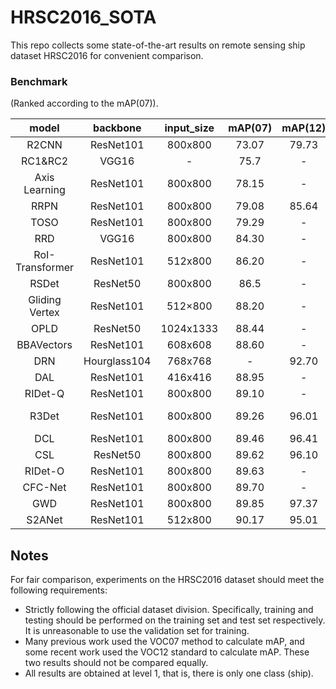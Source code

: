 # HRSC2016_SOTA

This repo collects some state-of-the-art results on remote sensing ship dataset HRSC2016 for convenient comparison. 

### Benchmark

 (Ranked according to the mAP(07)). 

|      model      |   backbone   | input_size | mAP(07) | mAP(12) | FPS  |                          paper link                          | code                                                         |
| :-------------: | :----------: | :--------: | :-----: | :-----: | ---- | :----------------------------------------------------------: | ------------------------------------------------------------ |
|      R2CNN      |  ResNet101   |  800x800   |  73.07  |  79.73  | 2    |          [arxiv](https://arxiv.org/abs/1706.09579)           | [tf](https://github.com/yangxue0827/R2CNN_FPN_Tensorflow)    |
|     RC1&RC2     |    VGG16     |     -      |  75.7   |    -    | -    | [ICPRAM](https://www.scitepress.org/Papers/2017/61206/61206.pdf) | -                                                            |
|  Axis Learning  |  ResNet101   |  800x800   |  78.15  |    -    | 14   |  [Remote Sensing](https://www.mdpi.com/2072-4292/12/6/908)   | -                                                            |
|      RRPN       |  ResNet101   |  800x800   |  79.08  |  85.64  | 3.5  |           [TMM](https://arxiv.org/abs/1703.01086)            | -                                                            |
|      TOSO       |  ResNet101   |  800x800   |  79.29  |    -    | 17   | [ICASSP2020](https://ieeexplore.ieee.org/abstract/document/9053562/) | -                                                            |
|       RRD       |    VGG16     |  800x800   |  84.30  |    -    | -    | [CVPR2018](http://openaccess.thecvf.com/content_cvpr_2018/html/Liao_Rotation-Sensitive_Regression_for_CVPR_2018_paper.html) | [C++](https://github.com/MhLiao/RRD)                         |
| RoI-Transformer |  ResNet101   |  512x800   |  86.20  |    -    | 6    | [CVPR2019](https://openaccess.thecvf.com/content_CVPR_2019/html/Ding_Learning_RoI_Transformer_for_Oriented_Object_Detection_in_Aerial_Images_CVPR_2019_paper.html) | [pytorch](https://github.com/dingjiansw101/RoITransformer_DOTA) |
|      RSDet      |   ResNet50   |  800x800   |  86.5   |    -    | -    |         [AAAI2021](https://arxiv.org/abs/1911.08299)         | [tf](https://github.com/Mrqianduoduo/RSDet-8P-4R)            |
| Gliding Vertex  |  ResNet101   |  512×800   |  88.20  |    -    | 10   | [TPAMI](https://ieeexplore.ieee.org/abstract/document/9001201/) | [pytorch](https://github.com/MingtaoFu/gliding_vertex)       |
|      OPLD       |   ResNet50   | 1024x1333  |  88.44  |    -    | 7.3  |    [JSTAR](https://ieeexplore.ieee.org/document/9252176)     | [pytorch](https://github.com/yf19970118/OPLD-Pytorch)        |
|   BBAVectors    |  ResNet101   |  608x608   |  88.60  |    -    | 11.7 | [WACV2021](https://openaccess.thecvf.com/content/WACV2021/html/Yi_Oriented_Object_Detection_in_Aerial_Images_With_Box_Boundary-Aware_Vectors_WACV_2021_paper.html) | [pytorch](https://github.com/yijingru/BBAVectors-Oriented-Object-Detection) |
|       DRN       | Hourglass104 |  768x768   |    -    |  92.70  | 10   | [CVPR2020](https://openaccess.thecvf.com/content_CVPR_2020/html/Pan_Dynamic_Refinement_Network_for_Oriented_and_Densely_Packed_Object_Detection_CVPR_2020_paper.html) | [pytorch](https://github.com/Anymake/DRN_CVPR2020)           |
|       DAL       |  ResNet101   |  416x416   |  88.95  |    -    | 34   |         [AAAI2021](https://arxiv.org/abs/2012.04150)         | [pytorch](https://github.com/ming71/DAL)                     |
|     RIDet-Q     |  ResNet101   |  800x800   |  89.10  |    -    | 8.5  |          [arxiv](https://arxiv.org/abs/2103.11636)           | [pytorch](https://github.com/ming71/RIDet)                   |
|      R3Det      |  ResNet101   |  800x800   |  89.26  |  96.01  | 12   |         [AAAI2021](https://arxiv.org/abs/1908.05612)         | [tf](https://github.com/Thinklab-SJTU/R3Det_Tensorflow), [pytorch](https://github.com/SJTU-Thinklab-Det/r3det-on-mmdetection) |
|       DCL       |  ResNet101   |  800x800   |  89.46  |  96.41  | -    |         [CVPR2021](https://arxiv.org/abs/2011.09670)         | [tf](https://github.com/Thinklab-SJTU/DCL_RetinaNet_Tensorflow) |
|       CSL       |   ResNet50   |  800x800   |  89.62  |  96.10  | -    |         [ECCV2020](https://arxiv.org/abs/2003.05597)         | [tf](https://github.com/Thinklab-SJTU/CSL_RetinaNet_Tensorflow) |
|     RIDet-O     |  ResNet101   |  800x800   |  89.63  |    -    | -    |          [arxiv](https://arxiv.org/abs/2103.11636)           | [pytorch](https://github.com/ming71/RIDet)                   |
|     CFC-Net     |  ResNet101   |  800x800   |  89.70  |    -    | 28   |          [arxiv](https://arxiv.org/abs/2101.06849)           | [pytorch](https://github.com/ming71/CFC-Net)                 |
|       GWD       |  ResNet101   |  800x800   |  89.85  |  97.37  | -    |          [arxiv](https://arxiv.org/abs/2101.11952)           | [tf](https://github.com/yangxue0827/RotationDetection)       |
|     S2ANet      |  ResNet101   |  512x800   |  90.17  |  95.01  | 12.7 |           [TGRS](https://arxiv.org/abs/2008.09397)           | [pytorch](https://github.com/csuhan/s2anet)                  |

## Notes

For fair comparison, experiments on the HRSC2016 dataset should meet the following requirements:

* Strictly following the official dataset division. Specifically, training and testing should be performed on the training set and test set respectively. It is unreasonable to use the validation set for training.
* Many previous work used the VOC07 method to calculate mAP, and some recent work used the VOC12 standard to calculate mAP. These two results should not be compared equally.
* All results are obtained at level 1, that is, there is only one class (ship). 